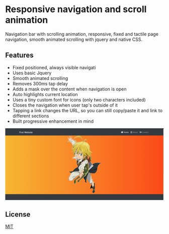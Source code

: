 # Responsive navigation and scroll animation

Navigation bar with scrolling animation, responsive, fixed and tactile page navigation, smooth animated scrolling with jquery
and native CSS.
 


## Features

- Fixed positioned, always visible navigati
- Uses basic Jquery
- Smooth animated scrolling
- Removes 300ms tap delay
- Adds a mask over the content when navigation is open
- Auto highlights current location
- Uses a tiny custom font for icons (only two characters included)
- Closes the navigation when user tap's outside of it
- Tapping a link changes the URL, so you can still copy/paste it and link to different sections
- Built progressive enhancement in mind

![alt text](https://github.com/JuanKno/firstAppNode/blob/master/src/public/images/nodeforstapp.png)


## License
[MIT](https://choosealicense.com/licenses/mit/)
